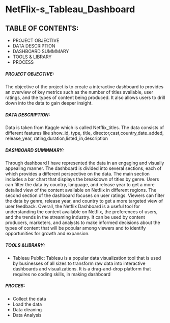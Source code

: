 # NetFlix-s_Tableau_Dashboard
## TABLE OF CONTENTS:
-	PROJECT OBJECTIVE
-	DATA DESCRIPTION
-	DASHBOARD SUMMMARY
-	TOOLS & LIBRARY
-	PROCESS 
##### PROJECT OBJECTIVE:
The objective of the project is to create a interactive dashboard to provides an overview of key metrics such as the number of titles available, user ratings, and the types of content being produced. It also allows users to drill down into the data to gain deeper insight.
##### DATA DESCRIPTION:
Data is taken from Kaggle which is called Netflix_titles. The data consists of different features like show_id, type, title, director,cast,country,date_added, release_year, rating,duration,listed_in,description
##### DASHBOARD SUMMMARY:
Through dashboard I have represented the data in an engaging and visually appealing manner. The dashboard is divided into several sections, each of which provides a different perspective on the data. The main section includes a bar chart that displays the breakdown of titles by genre. Users can filter the data by country, language, and release year to get a more detailed view of the content available on Netflix in different regions.
The second section of the dashboard focuses on user ratings. Viewers can filter the data by genre, release year, and country to get a more targeted view of user feedback.
Overall, the Netflix Dashboard is a useful tool for understanding the content available on Netflix, the preferences of users, and the trends in the streaming industry. It can be used by content producers, marketers, and analysts to make informed decisions about the types of content that will be popular among viewers and to identify opportunities for growth and expansion.


##### TOOLS &LIBRARY:
- Tableau Public: Tableau is a popular data visualization tool that is used by businesses of all sizes to transform raw data into interactive dashboards and visualizations. It is a drag-and-drop platform that requires no coding skills, in making dashboard
##### PROCES:
*	Collect the data
*	Load the data
*	Data cleaning 
*	Data Analysis


